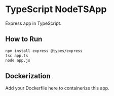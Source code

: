 # TypeScript NodeTSApp

Express app in TypeScript.

## How to Run

```bash
npm install express @types/express
tsc app.ts
node app.js
```

## Dockerization

Add your Dockerfile here to containerize this app.
